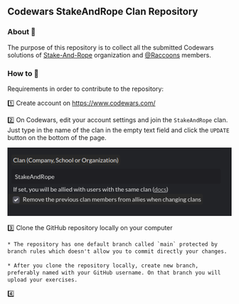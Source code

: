 ## Codewars StakeAndRope Clan Repository

### About 🔖
The purpose of this repository is to collect all the submitted Codewars solutions of [Stake-And-Rope](https://github.com/Stake-And-Rope) organization and [@Raccoons](https://github.com/orgs/Stake-And-Rope/teams/raccoons) members.

### How to 📖
Requirements in order to contribute to the repository:

:one: Create account on https://www.codewars.com/

:two: On Codewars, edit your account settings and join the `StakeAndRope` clan. Just type in the name of the clan in the empty text field and click the `UPDATE` button on the bottom of the page.

![clan-example](https://github.com/Stake-And-Rope/codewars-clan/blob/main/images/Pasted%20image%2020230625104911.png)

:three: Clone the GitHub repository locally on your computer

	* The repository has one default branch called `main` protected by branch rules which doesn't allow you to commit directly your changes.
	
	* After you clone the repository locally, create new branch, preferably named with your GitHub username. On that branch you will upload your exercises.

:four: